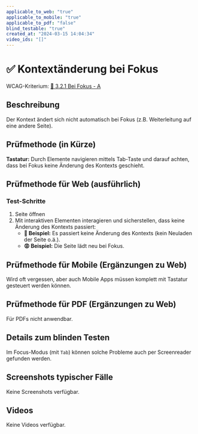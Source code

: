 ```yaml
---
applicable_to_web: "true"
applicable_to_mobile: "true"
applicable_to_pdf: "false"
blind_testable: "true"
created_at: "2024-03-15 14:04:34"
video_ids: "[]"
---
```


# ✅ Kontextänderung bei Fokus

WCAG-Kriterium: [📜 3.2.1 Bei Fokus - A](..)

## Beschreibung

Der Kontext ändert sich nicht automatisch bei Fokus (z.B. Weiterleitung auf eine andere Seite).

## Prüfmethode (in Kürze)

**Tastatur:** Durch Elemente navigieren mittels Tab-Taste und darauf achten, dass bei Fokus keine Änderung des Kontexts geschieht.

## Prüfmethode für Web (ausführlich)

### Test-Schritte

1. Seite öffnen
1. Mit interaktiven Elementen interagieren und sicherstellen, dass keine Änderung des Kontexts passiert:
    - **🙂 Beispiel:** Es passiert keine Änderung des Kontexts (kein Neuladen der Seite o.ä.).
    - **😡 Beispiel:** Die Seite lädt neu bei Fokus.

## Prüfmethode für Mobile (Ergänzungen zu Web)

Wird oft vergessen, aber auch Mobile Apps müssen komplett mit Tastatur gesteuert werden können.

## Prüfmethode für PDF (Ergänzungen zu Web)

Für PDFs nicht anwendbar.

## Details zum blinden Testen

Im Focus-Modus (mit `Tab`) können solche Probleme auch per Screenreader gefunden werden.

## Screenshots typischer Fälle

Keine Screenshots verfügbar.

## Videos

Keine Videos verfügbar.
